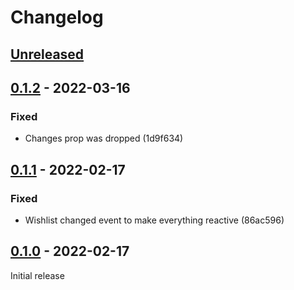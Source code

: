 # Changelog

## [Unreleased](https://github.com/org/repo/compare/0.1.2...master)

## [0.1.2](https://github.com/org/repo/compare/0.1.1...0.1.2) - 2022-03-16

### Fixed

- Changes prop was dropped (1d9f634)

## [0.1.1](https://github.com/org/repo/compare/0.1.0...0.1.1) - 2022-02-17

### Fixed

- Wishlist changed event to make everything reactive (86ac596)

## [0.1.0](https://github.com/org/repo/compare/17ac9704ebad591e5592851ef41b17f73c3d6134...0.1.0) - 2022-02-17

Initial release


